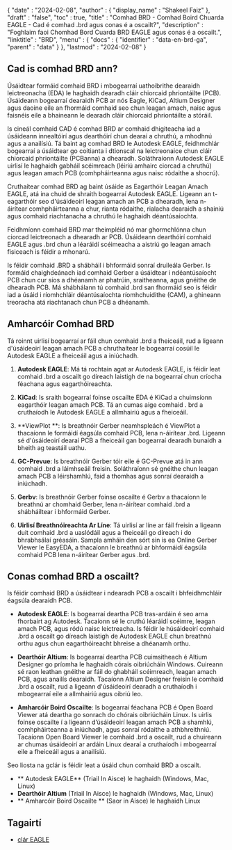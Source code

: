 {
  "date" : "2024-02-08",
  "author" : {
    "display_name" : "Shakeel Faiz"
},
  "draft" : "false",
  "toc" : true,
  "title" : "Comhad BRD - Comhad Boird Chuarda EAGLE - Cad é comhad .brd agus conas é a oscailt?",
  "description" : "Foghlaim faoi Chomhad Bord Cuarda BRD EAGLE agus conas é a oscailt.",
  "linktitle" : "BRD",
  "menu" : {
    "docs" : {
      "identifier" : "data-en-brd-ga",
      "parent" : "data"
}
},
  "lastmod" : "2024-02-08"
}

## Cad is comhad BRD ann?

Úsáidtear formáid comhaid BRD i mbogearraí uathoibrithe dearaidh leictreonacha (EDA) le haghaidh dearadh cláir chiorcaid phriontáilte (PCB). Úsáideann bogearraí dearaidh PCB ar nós Eagle, KiCad, Altium Designer agus daoine eile an fhormáid comhaid seo chun leagan amach, naisc agus faisnéis eile a bhaineann le dearadh cláir chiorcaid phriontáilte a stóráil.

Is cineál comhaid CAD é comhad BRD ar comhaid dhigiteacha iad a úsáideann innealtóirí agus dearthóirí chun dearaí a chruthú, a mhodhnú agus a anailísiú. Tá baint ag comhad BRD le Autodesk EAGLE, feidhmchlár bogearraí a úsáidtear go coitianta i dtionscal na leictreonaice chun cláir chiorcaid phriontáilte (PCBanna) a dhearadh. Soláthraíonn Autodesk EAGLE uirlisí le haghaidh gabháil scéimreach (léiriú amhairc ciorcad a chruthú) agus leagan amach PCB (comhpháirteanna agus naisc ródaithe a shocrú).

Cruthaítear comhad BRD ag baint úsáide as Eagarthóir Leagan Amach EAGLE, atá ina chuid de shraith bogearraí Autodesk EAGLE. Ligeann an t-eagarthóir seo d'úsáideoirí leagan amach an PCB a dhearadh, lena n-áirítear comhpháirteanna a chur, rianta ródaithe, rialacha dearaidh a shainiú agus comhaid riachtanacha a chruthú le haghaidh déantúsaíochta.

Feidhmíonn comhaid BRD mar theimpléid nó mar ghormchlónna chun ciorcad leictreonach a dhearadh ar PCB. Úsáideann dearthóirí comhaid EAGLE agus .brd chun a léaráidí scéimeacha a aistriú go leagan amach fisiceach is féidir a mhonarú.

Is féidir comhaid .BRD a shábháil i bhformáid sonraí druileála Gerber. Is formáid chaighdeánach iad comhaid Gerber a úsáidtear i ndéantúsaíocht PCB chun cur síos a dhéanamh ar phatrúin, sraitheanna, agus gnéithe de dhearadh PCB. Má shábhálann tú comhaid .brd san fhormáid seo is féidir iad a úsáid i ríomhchláir déantúsaíochta ríomhchuidithe (CAM), a ghineann treoracha atá riachtanach chun PCB a dhéanamh.

## Amharcóir Comhad BRD

Tá roinnt uirlisí bogearraí ar fáil chun comhaid .brd a fheiceáil, rud a ligeann d'úsáideoirí leagan amach PCB a chruthaítear le bogearraí cosúil le Autodesk EAGLE a fheiceáil agus a iniúchadh.

1.  **Autodesk EAGLE**: Má tá rochtain agat ar Autodesk EAGLE, is féidir leat comhaid .brd a oscailt go díreach laistigh de na bogearraí chun críocha féachana agus eagarthóireachta.
    
2.  **KiCad**: Is sraith bogearraí foinse oscailte EDA é KiCad a chuimsíonn eagarthóir leagan amach PCB. Tá an cumas aige comhaid . brd a cruthaíodh le Autodesk EAGLE a allmhairiú agus a fheiceáil.
    
3.  **ViewPlot **: Is breathnóir Gerber neamhspleách é ViewPlot a thacaíonn le formáidí éagsúla comhaid PCB, lena n-áirítear .brd. Ligeann sé d'úsáideoirí dearaí PCB a fheiceáil gan bogearraí dearadh bunaidh a bheith ag teastáil uathu.
    
4.  **GC-Prevue**: Is breathnóir Gerber tóir eile é GC-Prevue atá in ann comhaid .brd a láimhseáil freisin. Soláthraíonn sé gnéithe chun leagan amach PCB a léirshamhlú, faid a thomhas agus sonraí dearaidh a iniúchadh.
    
5.  **Gerbv**: Is breathnóir Gerber foinse oscailte é Gerbv a thacaíonn le breathnú ar chomhaid Gerber, lena n-áirítear comhaid .brd a shábháiltear i bhformáid Gerber.
    
6.  **Uirlisí Breathnóireachta Ar Líne**: Tá uirlisí ar líne ar fáil freisin a ligeann duit comhaid .brd a uaslódáil agus a fheiceáil go díreach i do bhrabhsálaí gréasáin. Sampla amháin den sórt sin is ea Online Gerber Viewer le EasyEDA, a thacaíonn le breathnú ar bhformáidí éagsúla comhaid PCB lena n-áirítear Gerber agus .brd.

## Conas comhad BRD a oscailt?

Is féidir comhaid BRD a úsáidtear i ndearadh PCB a oscailt i bhfeidhmchláir éagsúla dearaidh PCB.

- **Autodesk EAGLE**: Is bogearraí deartha PCB tras-ardáin é seo arna fhorbairt ag Autodesk. Tacaíonn sé le cruthú léaráidí scéimre, leagan amach PCB, agus ródú naisc leictreacha. Is féidir le húsáideoirí comhaid .brd a oscailt go díreach laistigh de Autodesk EAGLE chun breathnú orthu agus chun eagarthóireacht bhreise a dhéanamh orthu.
    
- **Dearthóir Altium**: Is bogearraí deartha PCB cuimsitheach é Altium Designer go príomha le haghaidh córais oibriúcháin Windows. Cuireann sé raon leathan gnéithe ar fáil do ghabháil scéimreach, leagan amach PCB, agus anailís dearaidh. Tacaíonn Altium Designer freisin le comhaid .brd a oscailt, rud a ligeann d'úsáideoirí dearadh a cruthaíodh i mbogearraí eile a allmhairiú agus oibriú leo.
    
- **Amharcóir Boird Oscailte**: Is bogearraí féachana PCB é Open Board Viewer atá deartha go sonrach do chórais oibriúcháin Linux. Is uirlis foinse oscailte í a ligeann d’úsáideoirí leagan amach PCB a shamhlú, comhpháirteanna a iniúchadh, agus sonraí ródaithe a athbhreithniú. Tacaíonn Open Board Viewer le comhaid .brd a oscailt, rud a chuireann ar chumas úsáideoirí ar ardáin Linux dearaí a cruthaíodh i mbogearraí eile a fheiceáil agus a anailísiú.

Seo liosta na gclár is féidir leat a úsáid chun comhaid BRD a oscailt.

- ** Autodesk EAGLE** (Triail In Aisce) le haghaidh (Windows, Mac, Linux)
- **Dearthóir Altium** (Triail In Aisce) le haghaidh (Windows, Mac, Linux)
- ** Amharcóir Boird Oscailte ** (Saor in Aisce) le haghaidh Linux

## Tagairtí
* [clár EAGLE](https://ga.wikipedia.org/wiki/EAGLE_(program))


